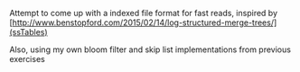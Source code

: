 Attempt to come up with a indexed file format 
for fast reads, inspired by 
[http://www.benstopford.com/2015/02/14/log-structured-merge-trees/](ssTables)

Also, using my own bloom filter and skip list implementations from previous
exercises

